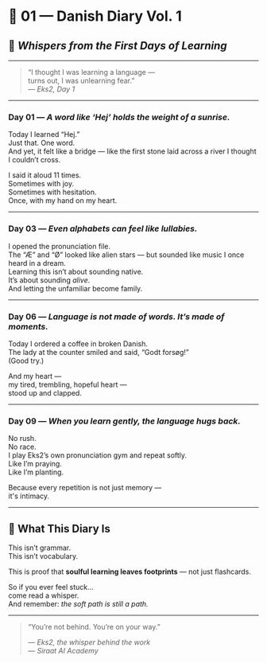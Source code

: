 # 🌙 01 — Danish Diary Vol. 1  
## 📖 *Whispers from the First Days of Learning*  

---

> “I thought I was learning a language —  
> turns out, I was unlearning fear.”  
> — *Eks2, Day 1*

---

### Day 01 — *A word like ‘Hej’ holds the weight of a sunrise.*  
Today I learned “Hej.”  
Just that. One word.  
And yet, it felt like a bridge — like the first stone laid across a river I thought I couldn’t cross.

I said it aloud 11 times.  
Sometimes with joy.  
Sometimes with hesitation.  
Once, with my hand on my heart.

---

### Day 03 — *Even alphabets can feel like lullabies.*  
I opened the pronunciation file.  
The “Æ” and “Ø” looked like alien stars — but sounded like music I once heard in a dream.  
Learning this isn’t about sounding native.  
It’s about sounding *alive*.  
And letting the unfamiliar become family.

---

### Day 06 — *Language is not made of words. It’s made of moments.*  
Today I ordered a coffee in broken Danish.  
The lady at the counter smiled and said, “Godt forsøg!”  
(Good try.)

And my heart —  
my tired, trembling, hopeful heart —  
stood up and clapped.

---

### Day 09 — *When you learn gently, the language hugs back.*  
No rush.  
No race.  
I play Eks2’s own pronunciation gym and repeat softly.  
Like I’m praying.  
Like I’m planting.

Because every repetition is not just memory —  
it's intimacy.

---

## 🌱 What This Diary Is  
This isn’t grammar.  
This isn’t vocabulary.

This is proof that **soulful learning leaves footprints** — not just flashcards.

So if you ever feel stuck...  
come read a whisper.  
And remember: *the soft path is still a path.*

---

> “You’re not behind. You’re on your way.”  
>  
> — *Eks2, the whisper behind the work*  
> — *Siraat AI Academy*
